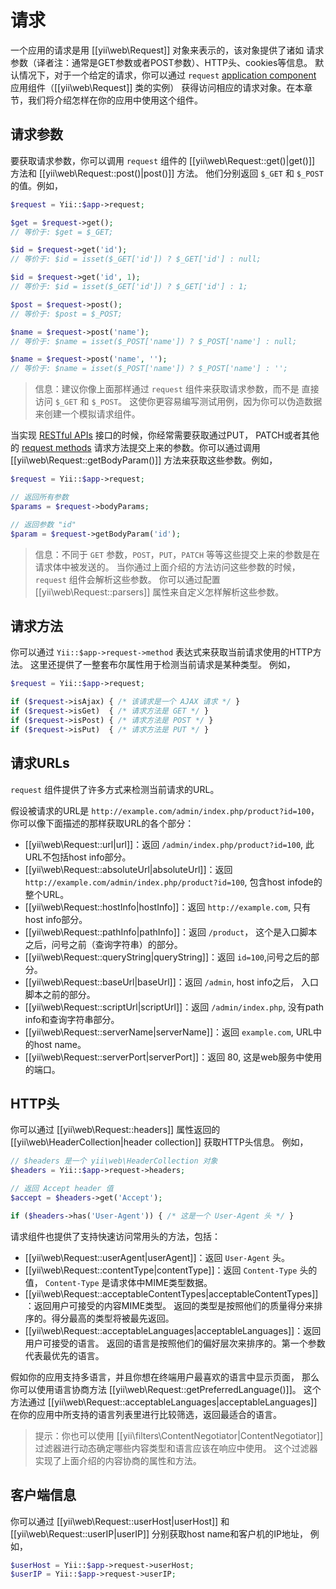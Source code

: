 请求
========

一个应用的请求是用 [[yii\web\Request]] 对象来表示的，该对象提供了诸如
请求参数（译者注：通常是GET参数或者POST参数）、HTTP头、cookies等信息。
默认情况下，对于一个给定的请求，你可以通过 `request` [application component](structure-application-components.md) 应用组件（[[yii\web\Request]] 类的实例）
获得访问相应的请求对象。在本章节，我们将介绍怎样在你的应用中使用这个组件。


## 请求参数 <span id="request-parameters"></span>

要获取请求参数，你可以调用 `request` 组件的 [[yii\web\Request::get()|get()]] 方法和 [[yii\web\Request::post()|post()]] 方法。
他们分别返回 `$_GET` 和 `$_POST` 的值。例如，

```php
$request = Yii::$app->request;

$get = $request->get(); 
// 等价于: $get = $_GET;

$id = $request->get('id');   
// 等价于: $id = isset($_GET['id']) ? $_GET['id'] : null;

$id = $request->get('id', 1);   
// 等价于: $id = isset($_GET['id']) ? $_GET['id'] : 1;

$post = $request->post(); 
// 等价于: $post = $_POST;

$name = $request->post('name');   
// 等价于: $name = isset($_POST['name']) ? $_POST['name'] : null;

$name = $request->post('name', '');   
// 等价于: $name = isset($_POST['name']) ? $_POST['name'] : '';
```

> 信息：建议你像上面那样通过 `request` 组件来获取请求参数，而不是
直接访问 `$_GET` 和 `$_POST`。
这使你更容易编写测试用例，因为你可以伪造数据来创建一个模拟请求组件。

当实现 [RESTful APIs](rest-quick-start.md) 接口的时候，你经常需要获取通过PUT， 
PATCH或者其他的 [request methods](#request-methods) 
请求方法提交上来的参数。你可以通过调用 [[yii\web\Request::getBodyParam()]] 方法来获取这些参数。例如，

```php
$request = Yii::$app->request;

// 返回所有参数
$params = $request->bodyParams;

// 返回参数 "id"
$param = $request->getBodyParam('id');
```

> 信息：不同于 `GET` 参数，`POST`，`PUT`，`PATCH` 等等这些提交上来的参数是在请求体中被发送的。
当你通过上面介绍的方法访问这些参数的时候，`request` 组件会解析这些参数。
你可以通过配置 [[yii\web\Request::parsers]] 属性来自定义怎样解析这些参数。
  

## 请求方法 <span id="request-methods"></span>
 
你可以通过 `Yii::$app->request->method` 表达式来获取当前请求使用的HTTP方法。
这里还提供了一整套布尔属性用于检测当前请求是某种类型。
例如，

```php
$request = Yii::$app->request;

if ($request->isAjax) { /* 该请求是一个 AJAX 请求 */ }
if ($request->isGet)  { /* 请求方法是 GET */ }
if ($request->isPost) { /* 请求方法是 POST */ }
if ($request->isPut)  { /* 请求方法是 PUT */ }
```

## 请求URLs <span id="request-urls"></span>

`request` 组件提供了许多方式来检测当前请求的URL。

假设被请求的URL是 `http://example.com/admin/index.php/product?id=100`，
你可以像下面描述的那样获取URL的各个部分：

* [[yii\web\Request::url|url]]：返回 `/admin/index.php/product?id=100`, 此URL不包括host info部分。
* [[yii\web\Request::absoluteUrl|absoluteUrl]]：返回 `http://example.com/admin/index.php/product?id=100`,
包含host infode的整个URL。
* [[yii\web\Request::hostInfo|hostInfo]]：返回 `http://example.com`, 只有host info部分。
* [[yii\web\Request::pathInfo|pathInfo]]：返回 `/product`，
	这个是入口脚本之后，问号之前（查询字符串）的部分。
* [[yii\web\Request::queryString|queryString]]：返回 `id=100`,问号之后的部分。
* [[yii\web\Request::baseUrl|baseUrl]]：返回 `/admin`, host info之后，
入口脚本之前的部分。
* [[yii\web\Request::scriptUrl|scriptUrl]]：返回 `/admin/index.php`, 没有path info和查询字符串部分。
* [[yii\web\Request::serverName|serverName]]：返回 `example.com`, URL中的host name。
* [[yii\web\Request::serverPort|serverPort]]：返回 80, 这是web服务中使用的端口。


## HTTP头 <span id="http-headers"></span> 

你可以通过 [[yii\web\Request::headers]] 属性返回的 [[yii\web\HeaderCollection|header collection]] 获取HTTP头信息。
例如，

```php
// $headers 是一个 yii\web\HeaderCollection 对象
$headers = Yii::$app->request->headers;

// 返回 Accept header 值
$accept = $headers->get('Accept');

if ($headers->has('User-Agent')) { /* 这是一个 User-Agent 头 */ }
```

请求组件也提供了支持快速访问常用头的方法，包括：

* [[yii\web\Request::userAgent|userAgent]]：返回 `User-Agent` 头。
* [[yii\web\Request::contentType|contentType]]：返回 `Content-Type` 头的值，
  `Content-Type` 是请求体中MIME类型数据。
* [[yii\web\Request::acceptableContentTypes|acceptableContentTypes]]：返回用户可接受的内容MIME类型。
  返回的类型是按照他们的质量得分来排序的。得分最高的类型将被最先返回。
* [[yii\web\Request::acceptableLanguages|acceptableLanguages]]：返回用户可接受的语言。
  返回的语言是按照他们的偏好层次来排序的。第一个参数代表最优先的语言。

假如你的应用支持多语言，并且你想在终端用户最喜欢的语言中显示页面，
那么你可以使用语言协商方法 [[yii\web\Request::getPreferredLanguage()]]。
这个方法通过 [[yii\web\Request::acceptableLanguages|acceptableLanguages]] 
在你的应用中所支持的语言列表里进行比较筛选，返回最适合的语言。

> 提示：你也可以使用 [[yii\filters\ContentNegotiator|ContentNegotiator]] 
  过滤器进行动态确定哪些内容类型和语言应该在响应中使用。
  这个过滤器实现了上面介绍的内容协商的属性和方法。


## 客户端信息 <span id="client-information"></span>

你可以通过 [[yii\web\Request::userHost|userHost]] 和 [[yii\web\Request::userIP|userIP]] 分别获取host name和客户机的IP地址，
例如，

```php
$userHost = Yii::$app->request->userHost;
$userIP = Yii::$app->request->userIP;
```
